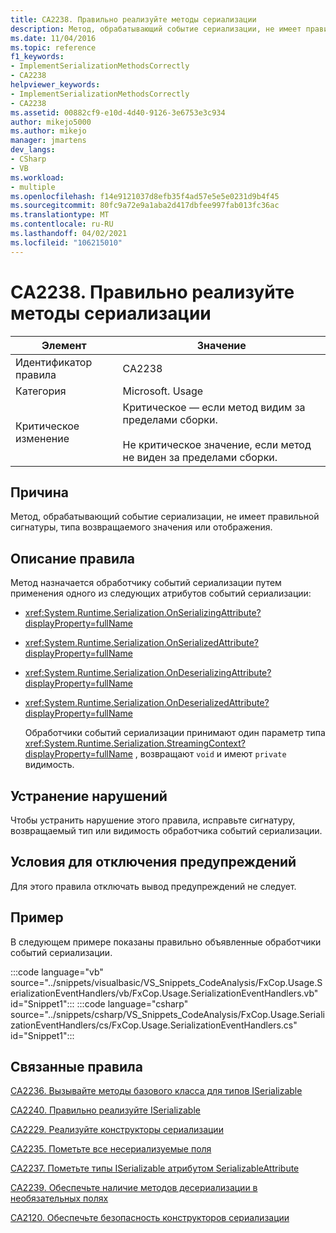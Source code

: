 ```yaml
---
title: CA2238. Правильно реализуйте методы сериализации
description: Метод, обрабатывающий событие сериализации, не имеет правильной сигнатуры, типа возвращаемого значения или отображения.
ms.date: 11/04/2016
ms.topic: reference
f1_keywords:
- ImplementSerializationMethodsCorrectly
- CA2238
helpviewer_keywords:
- ImplementSerializationMethodsCorrectly
- CA2238
ms.assetid: 00882cf9-e10d-4d40-9126-3e6753e3c934
author: mikejo5000
ms.author: mikejo
manager: jmartens
dev_langs:
- CSharp
- VB
ms.workload:
- multiple
ms.openlocfilehash: f14e9121037d8efb35f4ad57e5e5e0231d9b4f45
ms.sourcegitcommit: 80fc9a72e9a1aba2d417dbfee997fab013fc36ac
ms.translationtype: MT
ms.contentlocale: ru-RU
ms.lasthandoff: 04/02/2021
ms.locfileid: "106215010"
---
```

# <a name="ca2238-implement-serialization-methods-correctly"></a>CA2238. Правильно реализуйте методы сериализации

|Элемент|Значение|
|-|-|
|Идентификатор правила|CA2238|
|Категория|Microsoft. Usage|
|Критическое изменение|Критическое — если метод видим за пределами сборки.<br /><br /> Не критическое значение, если метод не виден за пределами сборки.|

## <a name="cause"></a>Причина
Метод, обрабатывающий событие сериализации, не имеет правильной сигнатуры, типа возвращаемого значения или отображения.

## <a name="rule-description"></a>Описание правила
Метод назначается обработчику событий сериализации путем применения одного из следующих атрибутов событий сериализации:

- <xref:System.Runtime.Serialization.OnSerializingAttribute?displayProperty=fullName>

- <xref:System.Runtime.Serialization.OnSerializedAttribute?displayProperty=fullName>

- <xref:System.Runtime.Serialization.OnDeserializingAttribute?displayProperty=fullName>

- <xref:System.Runtime.Serialization.OnDeserializedAttribute?displayProperty=fullName>

  Обработчики событий сериализации принимают один параметр типа <xref:System.Runtime.Serialization.StreamingContext?displayProperty=fullName> , возвращают `void` и имеют `private` видимость.

## <a name="how-to-fix-violations"></a>Устранение нарушений
Чтобы устранить нарушение этого правила, исправьте сигнатуру, возвращаемый тип или видимость обработчика событий сериализации.

## <a name="when-to-suppress-warnings"></a>Условия для отключения предупреждений
Для этого правила отключать вывод предупреждений не следует.

## <a name="example"></a>Пример
В следующем примере показаны правильно объявленные обработчики событий сериализации.

:::code language="vb" source="../snippets/visualbasic/VS_Snippets_CodeAnalysis/FxCop.Usage.SerializationEventHandlers/vb/FxCop.Usage.SerializationEventHandlers.vb" id="Snippet1":::
:::code language="csharp" source="../snippets/csharp/VS_Snippets_CodeAnalysis/FxCop.Usage.SerializationEventHandlers/cs/FxCop.Usage.SerializationEventHandlers.cs" id="Snippet1":::

## <a name="related-rules"></a>Связанные правила
[CA2236. Вызывайте методы базового класса для типов ISerializable](../code-quality/ca2236.md)

[CA2240. Правильно реализуйте ISerializable](../code-quality/ca2240.md)

[CA2229. Реализуйте конструкторы сериализации](/dotnet/fundamentals/code-analysis/quality-rules/ca2229)

[CA2235. Пометьте все несериализуемые поля](/dotnet/fundamentals/code-analysis/quality-rules/ca2235)

[CA2237. Пометьте типы ISerializable атрибутом SerializableAttribute](/dotnet/fundamentals/code-analysis/quality-rules/ca2237)

[CA2239. Обеспечьте наличие методов десериализации в необязательных полях](../code-quality/ca2239.md)

 [CA2120. Обеспечьте безопасность конструкторов сериализации](../code-quality/ca2120.md)
